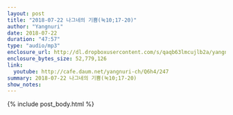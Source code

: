 ```yaml
---
layout: post
title: "2018-07-22 나그네의 기쁨(눅10;17-20)"
author: "Yangnuri"
date: 2018-07-22
duration: "47:57"
type: "audio/mp3"
enclosure_url: http://dl.dropboxusercontent.com/s/qaqb63lmcujlb2a/yangnurichurch180722.mp3
enclosure_bytes_size: 52,779,126
link:
  youtube: http://cafe.daum.net/yangnuri-ch/Q6h4/247
summary: 2018-07-22 나그네의 기쁨(눅10;17-20)
show_notes:
---
```


{% include post_body.html %}
